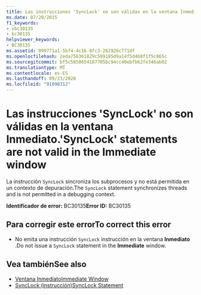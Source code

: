 ```yaml
---
title: Las instrucciones 'SyncLock' no son válidas en la ventana Inmediato.
ms.date: 07/20/2015
f1_keywords:
- vbc30135
- bc30135
helpviewer_keywords:
- BC30135
ms.assetid: 099771a1-5bf4-4c16-8fc3-262926c771df
ms.openlocfilehash: 2eda756361829c599185d9a14f5d468f1f5c865c
ms.sourcegitcommit: bf5c5850654187705bc94cc40ebfb62fe346ab02
ms.translationtype: MT
ms.contentlocale: es-ES
ms.lasthandoff: 09/23/2020
ms.locfileid: "91098312"
---
```

# <a name="synclock-statements-are-not-valid-in-the-immediate-window"></a><span data-ttu-id="4ac1e-102">Las instrucciones 'SyncLock' no son válidas en la ventana Inmediato.</span><span class="sxs-lookup"><span data-stu-id="4ac1e-102">'SyncLock' statements are not valid in the Immediate window</span></span>

<span data-ttu-id="4ac1e-103">La instrucción `SyncLock` sincroniza los subprocesos y no está permitida en un contexto de depuración.</span><span class="sxs-lookup"><span data-stu-id="4ac1e-103">The `SyncLock` statement synchronizes threads and is not permitted in a debugging context.</span></span>  
  
 <span data-ttu-id="4ac1e-104">**Identificador de error:** BC30135</span><span class="sxs-lookup"><span data-stu-id="4ac1e-104">**Error ID:** BC30135</span></span>  
  
## <a name="to-correct-this-error"></a><span data-ttu-id="4ac1e-105">Para corregir este error</span><span class="sxs-lookup"><span data-stu-id="4ac1e-105">To correct this error</span></span>  
  
- <span data-ttu-id="4ac1e-106">No emita una instrucción `SyncLock` instrucción en la ventana **Inmediato** .</span><span class="sxs-lookup"><span data-stu-id="4ac1e-106">Do not issue a `SyncLock` statement in the **Immediate** window.</span></span>  
  
## <a name="see-also"></a><span data-ttu-id="4ac1e-107">Vea también</span><span class="sxs-lookup"><span data-stu-id="4ac1e-107">See also</span></span>

- [<span data-ttu-id="4ac1e-108">Ventana Inmediato</span><span class="sxs-lookup"><span data-stu-id="4ac1e-108">Immediate Window</span></span>](/visualstudio/ide/reference/immediate-window)
- [<span data-ttu-id="4ac1e-109">SyncLock (instrucción)</span><span class="sxs-lookup"><span data-stu-id="4ac1e-109">SyncLock Statement</span></span>](../language-reference/statements/synclock-statement.md)
